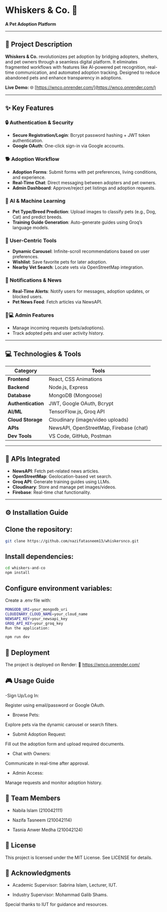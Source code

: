 # Whiskers & Co. 🐾  
**A Pet Adoption Platform**  

---



## 🚀 Project Description  
**Whiskers & Co.** revolutionizes pet adoption by bridging adopters, shelters, and pet owners through a seamless digital platform. It eliminates fragmented workflows with features like AI-powered pet recognition, real-time communication, and automated adoption tracking. Designed to reduce abandoned pets and enhance transparency in adoptions.  

**Live Demo:** 🌐 [https://wnco.onrender.com/](https://wnco.onrender.com/)  

---

## ✨ Key Features  

### 🔒 **Authentication & Security**  
- **Secure Registration/Login**: Bcrypt password hashing + JWT token authentication.  
- **Google OAuth**: One-click sign-in via Google accounts.  

### 🐕 **Adoption Workflow**  
- **Adoption Forms**: Submit forms with pet preferences, living conditions, and experience.  
- **Real-Time Chat**: Direct messaging between adopters and pet owners.  
- **Admin Dashboard**: Approve/reject pet listings and adoption requests.  

### 🤖 **AI & Machine Learning**  
- **Pet Type/Breed Prediction**: Upload images to classify pets (e.g., Dog, Cat) and predict breeds.  
- **Training Guide Generation**: Auto-generate guides using Groq’s language models.  

### 🎯 **User-Centric Tools**  
- **Dynamic Carousel**: Infinite-scroll recommendations based on user preferences.  
- **Wishlist**: Save favorite pets for later adoption.  
- **Nearby Vet Search**: Locate vets via OpenStreetMap integration.  

### 📢 **Notifications & News**  
- **Real-Time Alerts**: Notify users for messages, adoption updates, or blocked users.  
- **Pet News Feed**: Fetch articles via NewsAPI.  

### 👩💻 **Admin Features**  
- Manage incoming requests (pets/adoptions).  
- Track adopted pets and user activity history.  

---

## 💻 Technologies & Tools  
| **Category**       | **Tools**                                                                 |  
|---------------------|--------------------------------------------------------------------------|  
| **Frontend**        | React, CSS Animations                                                   |  
| **Backend**         | Node.js, Express                                                        |  
| **Database**        | MongoDB (Mongoose)                                                      |  
| **Authentication**  | JWT, Google OAuth, Bcrypt                                               |  
| **AI/ML**           | TensorFlow.js, Groq API                                                 |  
| **Cloud Storage**   | Cloudinary (image/video uploads)                                        |  
| **APIs**            | NewsAPI, OpenStreetMap, Firebase (chat)                                 |  
| **Dev Tools**       | VS Code, GitHub, Postman                                                |  

---

## 🔌 APIs Integrated  
- **NewsAPI**: Fetch pet-related news articles.  
- **OpenStreetMap**: Geolocation-based vet search.  
- **Groq API**: Generate training guides using LLMs.  
- **Cloudinary**: Store and manage pet images/videos.  
- **Firebase**: Real-time chat functionality.  

---

## ⚙️ Installation Guide  
## **Clone the repository**:  
   ```bash  
   git clone https://github.com/nazifatasneem13/whiskersnco.git
   ```
## **Install dependencies**:

 ```bash  
cd whiskers-and-co  
npm install
```  
## **Configure environment variables**:
 Create a .env file with:
```bash  
MONGODB_URI=your_mongodb_uri  
CLOUDINARY_CLOUD_NAME=your_cloud_name  
NEWSAPI_KEY=your_newsapi_key  
GROQ_API_KEY=your_groq_key  
Run the application:
```

 ```bash  
npm run dev
```  
## 🚀 Deployment
The project is deployed on Render:
🔗 https://wnco.onrender.com/

## 🎮 Usage Guide
-Sign Up/Log In:

Register using email/password or Google OAuth.

- Browse Pets:

Explore pets via the dynamic carousel or search filters.

- Submit Adoption Request:

Fill out the adoption form and upload required documents.

- Chat with Owners:

Communicate in real-time after approval.

- Admin Access:

Manage requests and monitor adoption history.
## 👥 Team Members
- Nabila Islam (210042111)

- Nazifa Tasneem (210042114)

- Tasnia Anwer Medha (210042124)

## 📜 License
This project is licensed under the MIT License. See LICENSE for details.

## 🙏 Acknowledgments
- Academic Supervisor: Sabrina Islam, Lecturer, IUT.

- Industry Supervisor: Mohammad Galib Shams.

Special thanks to IUT for guidance and resources.
